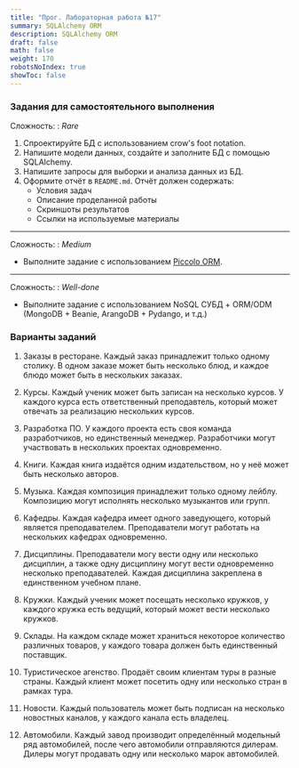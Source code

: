 ```yaml
---
title: "Прог. Лабораторная работа №17"
summary: SQLAlchemy ORM
description: SQLAlchemy ORM
draft: false
math: false
weight: 170
robotsNoIndex: true
showToc: false
---
```


### Задания для самостоятельного выполнения

Сложность:
: *Rare*

1. Спроектируйте БД с использованием crow's foot notation.
2. Напишите модели данных, создайте и заполните БД с помощью SQLAlchemy.
3. Напишите запросы для выборки и анализа данных из БД. 
4. Оформите отчёт в `README.md`. Отчёт должен содержать:
    * Условия задач
    * Описание проделанной работы
    * Скриншоты результатов
    * Ссылки на используемые материалы

---

Сложность:
: *Medium*  

* Выполните задание с использованием [Piccolo ORM](https://piccolo-orm.readthedocs.io/en/latest/).

---

Сложность:
: *Well-done* 

* Выполните задание с использованием NoSQL СУБД + ORM/ODM (MongoDB + Beanie, ArangoDB + Pydango, и т.д.)


### Варианты заданий

1. Заказы в ресторане. Каждый заказ принадлежит только одному столику. В одном заказе может быть несколько блюд, и каждое блюдо может быть в нескольких заказах.


2. Курсы. Каждый ученик может быть записан на несколько курсов. У каждого курса есть ответственный преподавтель, который может отвечать за реализацию нескольких курсов.


3. Разработка ПО. У каждого проекта есть своя команда разработчиков, но единственный менеджер. Разработчики могут участвовать в нескольких проектах одновременно.


4. Книги. Каждая книга издаётся одним издательством, но у неё может быть несколько авторов.


5. Музыка. Каждая композиция принадлежит только одному лейблу. Композицию могут исполнять несколько музыкантов или групп.


6. Кафедры. Каждая кафедра имеет одного заведующего, который является преподавателем. Преподаватели могут работать на нескольких кафедрах одновременно.


7. Дисциплины. Преподаватели могу вести одну или несколько дисциплин, а также одну дисциплину могут вести одновременно несколько преподавателей. Каждая дисциплина закреплена в единственном учебном плане.


8. Кружки. Каждый ученик может посещать несколько кружков, у каждого кружка есть ведущий, который может вести несколько кружков.


9. Склады. На каждом складе может храниться некоторое количество различных товаров, у каждого товара должен быть единственный поставщик.


10. Туристическое агенство. Продаёт своим клиентам туры в разные страны. Каждый клиент может посетить одну или несколько стран в рамках тура.


11. Новости. Каждый пользователь может быть подписан на несколько новостных каналов, у каждого канала есть владелец.


12. Автомобили. Каждый завод производит определённый модельный ряд автомобилей, после чего автомобили отправляются дилерам. Дилеры могут продавать одну или несколько марок автомобилей.

